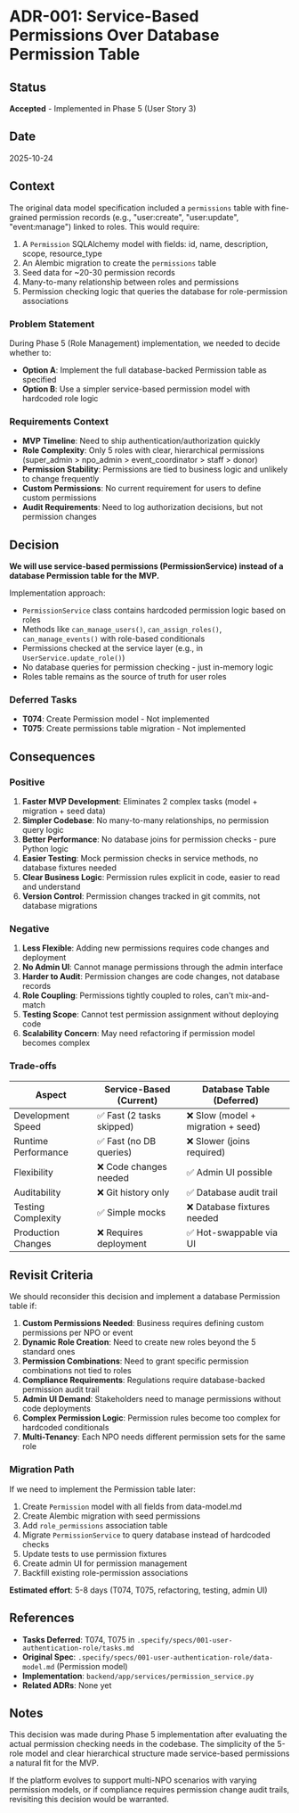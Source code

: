 # ADR-001: Service-Based Permissions Over Database Permission Table

## Status

**Accepted** - Implemented in Phase 5 (User Story 3)

## Date

2025-10-24

## Context

The original data model specification included a `permissions` table with fine-grained permission records (e.g., "user:create", "user:update", "event:manage") linked to roles. This would require:

1. A `Permission` SQLAlchemy model with fields: id, name, description, scope, resource_type
2. An Alembic migration to create the `permissions` table
3. Seed data for ~20-30 permission records
4. Many-to-many relationship between roles and permissions
5. Permission checking logic that queries the database for role-permission associations

### Problem Statement

During Phase 5 (Role Management) implementation, we needed to decide whether to:
- **Option A**: Implement the full database-backed Permission table as specified
- **Option B**: Use a simpler service-based permission model with hardcoded role logic

### Requirements Context

- **MVP Timeline**: Need to ship authentication/authorization quickly
- **Role Complexity**: Only 5 roles with clear, hierarchical permissions (super_admin > npo_admin > event_coordinator > staff > donor)
- **Permission Stability**: Permissions are tied to business logic and unlikely to change frequently
- **Custom Permissions**: No current requirement for users to define custom permissions
- **Audit Requirements**: Need to log authorization decisions, but not permission changes

## Decision

**We will use service-based permissions (PermissionService) instead of a database Permission table for the MVP.**

Implementation approach:
- `PermissionService` class contains hardcoded permission logic based on roles
- Methods like `can_manage_users()`, `can_assign_roles()`, `can_manage_events()` with role-based conditionals
- Permissions checked at the service layer (e.g., in `UserService.update_role()`)
- No database queries for permission checking - just in-memory logic
- Roles table remains as the source of truth for user roles

### Deferred Tasks

- **T074**: Create Permission model - Not implemented
- **T075**: Create permissions table migration - Not implemented

## Consequences

### Positive

1. **Faster MVP Development**: Eliminates 2 complex tasks (model + migration + seed data)
2. **Simpler Codebase**: No many-to-many relationships, no permission query logic
3. **Better Performance**: No database joins for permission checks - pure Python logic
4. **Easier Testing**: Mock permission checks in service methods, no database fixtures needed
5. **Clear Business Logic**: Permission rules explicit in code, easier to read and understand
6. **Version Control**: Permission changes tracked in git commits, not database migrations

### Negative

1. **Less Flexible**: Adding new permissions requires code changes and deployment
2. **No Admin UI**: Cannot manage permissions through the admin interface
3. **Harder to Audit**: Permission changes are code changes, not database records
4. **Role Coupling**: Permissions tightly coupled to roles, can't mix-and-match
5. **Testing Scope**: Cannot test permission assignment without deploying code
6. **Scalability Concern**: May need refactoring if permission model becomes complex

### Trade-offs

| Aspect | Service-Based (Current) | Database Table (Deferred) |
|--------|------------------------|---------------------------|
| Development Speed | ✅ Fast (2 tasks skipped) | ❌ Slow (model + migration + seed) |
| Runtime Performance | ✅ Fast (no DB queries) | ❌ Slower (joins required) |
| Flexibility | ❌ Code changes needed | ✅ Admin UI possible |
| Auditability | ❌ Git history only | ✅ Database audit trail |
| Testing Complexity | ✅ Simple mocks | ❌ Database fixtures needed |
| Production Changes | ❌ Requires deployment | ✅ Hot-swappable via UI |

## Revisit Criteria

We should reconsider this decision and implement a database Permission table if:

1. **Custom Permissions Needed**: Business requires defining custom permissions per NPO or event
2. **Dynamic Role Creation**: Need to create new roles beyond the 5 standard ones
3. **Permission Combinations**: Need to grant specific permission combinations not tied to roles
4. **Compliance Requirements**: Regulations require database-backed permission audit trail
5. **Admin UI Demand**: Stakeholders need to manage permissions without code deployments
6. **Complex Permission Logic**: Permission rules become too complex for hardcoded conditionals
7. **Multi-Tenancy**: Each NPO needs different permission sets for the same role

### Migration Path

If we need to implement the Permission table later:

1. Create `Permission` model with all fields from data-model.md
2. Create Alembic migration with seed permissions
3. Add `role_permissions` association table
4. Migrate `PermissionService` to query database instead of hardcoded checks
5. Update tests to use permission fixtures
6. Create admin UI for permission management
7. Backfill existing role-permission associations

**Estimated effort**: 5-8 days (T074, T075, refactoring, testing, admin UI)

## References

- **Tasks Deferred**: T074, T075 in `.specify/specs/001-user-authentication-role/tasks.md`
- **Original Spec**: `.specify/specs/001-user-authentication-role/data-model.md` (Permission model)
- **Implementation**: `backend/app/services/permission_service.py`
- **Related ADRs**: None yet

## Notes

This decision was made during Phase 5 implementation after evaluating the actual permission checking needs in the codebase. The simplicity of the 5-role model and clear hierarchical structure made service-based permissions a natural fit for the MVP.

If the platform evolves to support multi-NPO scenarios with varying permission models, or if compliance requires permission change audit trails, revisiting this decision would be warranted.
